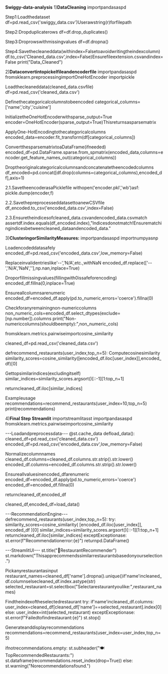 **Swiggy-data-analysis**
1)**DataCleaning**
importpandasaspd

Step1:Loadthedataset
df=pd.read_csv('swiggy_data.csv')Userawstring(r)forfilepath

Step2:Dropduplicaterows
df=df.drop_duplicates()

Step3:Droprowswithmissingvalues
df=df.dropna()

Step4:Savethecleaneddata(withindex=Falsetoavoidwritingtheindexcolumn)
df.to_csv('Cleaned_data.csv',index=False)Ensurefileextension.csvandindex=False
print("Data_Cleaned")

2)**Dataconvertintopickelfileandencoderfile**
importpandasaspd
fromsklearn.preprocessingimportOneHotEncoder
importpickle

Loadthecleaneddata(cleaned_data.csvfile)
df=pd.read_csv('cleaned_data.csv')

Definethecategoricalcolumnstobeencoded
categorical_columns=['name','city','cuisine']

InitializetheOneHotEncoderwithsparse_output=True
encoder=OneHotEncoder(sparse_output=True)Thisreturnsasparsematrix

ApplyOne-HotEncodingtothecategoricalcolumns
encoded_data=encoder.fit_transform(df[categorical_columns])

ConvertthesparsematrixtoaDataFrame(ifneeded)
encoded_df=pd.DataFrame.sparse.from_spmatrix(encoded_data,columns=encoder.get_feature_names_out(categorical_columns))

Droptheoriginalcategoricalcolumnsandconcatenatetheencodedcolumns
df_encoded=pd.concat([df.drop(columns=categorical_columns),encoded_df],axis=1)

2.1.SavetheencoderasaPicklefile
withopen('encoder.pkl','wb')asf:
pickle.dump(encoder,f)

2.2.SavethepreprocesseddatasettoanewCSVfile
df_encoded.to_csv('encoded_data.csv',index=False)

2.3.Ensuretheindicesofcleaned_data.csvandencoded_data.csvmatch
assertdf.index.equals(df_encoded.index),"Indicesdonotmatch!Ensurematchingindicesbetweencleaned_dataandencoded_data."

3)**ClusteringorSimilarityMeasures:**
importpandasaspd
importnumpyasnp

Loadencodeddatasafely
encoded_df=pd.read_csv('encoded_data.csv',low_memory=False)

Replaceinvalidentrieslike'--','N/A',etc.,withNaN
encoded_df.replace(['--','N/A','NaN',''],np.nan,inplace=True)

Droporfillmissingvalues(fillingwith0issafeforencoding)
encoded_df.fillna(0,inplace=True)

Ensureallcolumnsarenumeric
encoded_df=encoded_df.apply(pd.to_numeric,errors='coerce').fillna(0)

Checkforanyremainingnon-numericcolumns
non_numeric_cols=encoded_df.select_dtypes(exclude=[np.number]).columns
print("Non-numericcolumns(shouldbeempty):",non_numeric_cols)

fromsklearn.metrics.pairwiseimportcosine_similarity

cleaned_df=pd.read_csv('cleaned_data.csv')

defrecommend_restaurants(user_index,top_n=5):
Computecosinesimilarity
similarity_scores=cosine_similarity([encoded_df.iloc[user_index]],encoded_df)[0]

Gettopsimilarindices(excludingitself)
similar_indices=similarity_scores.argsort()[::-1][1:top_n+1]

returncleaned_df.iloc[similar_indices]

Exampleusage
recommendations=recommend_restaurants(user_index=10,top_n=5)
print(recommendations)

4)**Final Step Streamlit**
importstreamlitasst
importpandasaspd
fromsklearn.metrics.pairwiseimportcosine_similarity

---Loadandpreprocessdata---
@st.cache_data
defload_data():
cleaned_df=pd.read_csv('cleaned_data.csv')
encoded_df=pd.read_csv('encoded_data.csv',low_memory=False)

Normalizecolumnnames
cleaned_df.columns=cleaned_df.columns.str.strip().str.lower()
encoded_df.columns=encoded_df.columns.str.strip().str.lower()

Ensureallvaluesinencoded_dfarenumeric
encoded_df=encoded_df.apply(pd.to_numeric,errors='coerce')
encoded_df=encoded_df.fillna(0)

returncleaned_df,encoded_df

cleaned_df,encoded_df=load_data()

---RecommendationEngine---
defrecommend_restaurants(user_index,top_n=5):
try:
similarity_scores=cosine_similarity(
[encoded_df.iloc[user_index]],
encoded_df
)[0]
similar_indices=similarity_scores.argsort()[::-1][1:top_n+1]
returncleaned_df.iloc[similar_indices]
exceptExceptionase:
st.error(f"Recommendationerror:{e}")
returnpd.DataFrame()

---StreamlitUI---
st.title("🍴RestaurantRecommender")
st.markdown("Thisapprecommendssimilarrestaurantsbasedonyourselection.")

Pickanyrestaurantasinput
restaurant_names=cleaned_df['name'].dropna().unique()if'name'incleaned_df.columnselsecleaned_df.index.astype(str)
selected_restaurant=st.selectbox("Selectarestaurantyoulike:",restaurant_names)

Findtheindexoftheselectedrestaurant
try:
if'name'incleaned_df.columns:
user_index=cleaned_df[cleaned_df['name']==selected_restaurant].index[0]
else:
user_index=int(selected_restaurant)
exceptExceptionase:
st.error(f"Failedtofindrestaurant:{e}")
st.stop()

Generateanddisplayrecommendations
recommendations=recommend_restaurants(user_index=user_index,top_n=5)

ifnotrecommendations.empty:
st.subheader("🍽️TopRecommendedRestaurants:")
st.dataframe(recommendations.reset_index(drop=True))
else:
st.warning("Norecommendationsfound.")
